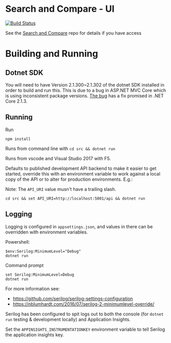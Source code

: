 # Search and Compare - UI 

[![Build Status](https://travis-ci.com/DFE-Digital/search-and-compare-ui.svg?token=3fqqELBNRC5ecwar1xHq&branch=master)](https://travis-ci.com/DFE-Digital/search-and-compare-ui)

See the [Search and Compare](https://github.com/DFE-Digital/search-and-compare) repo for details if you have access

# Building and Running

## Dotnet SDK
You will need to have Version 2.1.300~2.1.302 of the dotnet SDK installed in order to build and run this. This is due to a bug in ASP.NET MVC Core which is using inconsistent package versions. [The bug](https://github.com/aspnet/Mvc/issues/7969) has a fix promised in .NET Core 2.1.3.  

## Running
Run

    npm install

Runs from command line with `cd src && dotnet run`

Runs from vscode and Visual Studio 2017 with F5.

Defaults to published development API backend to make it easier to get started, override this with an environment variable to work against a local copy of the API or to alter for production environments. E.g.:

Note: The `API_URI` value musn't have a trailing slash.

    cd src && set API_URI=http://localhost:5001/api && dotnet run

## Logging

Logging is configured in `appsettings.json`, and values in there can be overridden with environment variables.

Powershell:

    $env:Serilog:MinimumLevel="Debug"
    dotnet run

Command prompt

    set Serilog:MinimumLevel=Debug
    dotnet run

For more information see:

* https://github.com/serilog/serilog-settings-configuration
* https://nblumhardt.com/2016/07/serilog-2-minimumlevel-override/

Serilog has been configured to spit logs out to both the console
(for `dotnet run` testing & development locally) and Application Insights.

Set the `APPINSIGHTS_INSTRUMENTATIONKEY` environment variable to tell Serilog the application insights key.
